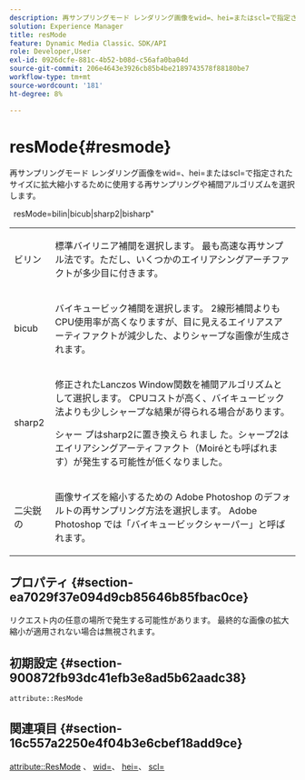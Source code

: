 ```yaml
---
description: 再サンプリングモード レンダリング画像をwid=、hei=またはscl=で指定されたサイズに拡大縮小するために使用する再サンプリングや補間アルゴリズムを選択します。
solution: Experience Manager
title: resMode
feature: Dynamic Media Classic、SDK/API
role: Developer,User
exl-id: 0926dcfe-881c-4b52-b08d-c56afa0ba04d
source-git-commit: 206e4643e3926cb85b4be2189743578f88180be7
workflow-type: tm+mt
source-wordcount: '181'
ht-degree: 8%

---
```


# resMode{#resmode}

再サンプリングモード レンダリング画像をwid=、hei=またはscl=で指定されたサイズに拡大縮小するために使用する再サンプリングや補間アルゴリズムを選択します。

` `resMode=bilin|bicub|sharp2|bisharp&quot;

<table id="table_AF954C101B30473FAFE9930C7B694305"> 
 <tbody> 
  <tr> 
   <td colname="col1"> <p> <span class="+ topic/ph pr-d/codeph codeph"> ビリン  </span> </p> </td> 
   <td colname="col2"> <p>標準バイリニア補間を選択します。 最も高速な再サンプル法です。ただし、いくつかのエイリアシングアーチファクトが多少目に付きます。 </p> </td> 
  </tr> 
  <tr> 
   <td colname="col1"> <p> <span class="+ topic/ph pr-d/codeph codeph"> bicub  </span> </p> </td> 
   <td colname="col2"> <p>バイキュービック補間を選択します。 2線形補間よりもCPU使用率が高くなりますが、目に見えるエイリアスアーティファクトが減少した、よりシャープな画像が生成されます。 </p> </td> 
  </tr> 
  <tr> 
   <td colname="col1"> <p> <span class="+ topic/ph pr-d/codeph codeph"> sharp2  </span> </p> </td> 
   <td colname="col2"> <p>修正されたLanczos Window関数を補間アルゴリズムとして選択します。 CPUコストが高く、バイキュービック法よりも少しシャープな結果が得られる場合があります。 </p> <p> <span class="codeph"> シャー </span> プはsharp2に置き換えら <span class="codeph"> れまし </span>た。シャープ2はエイリアシングアーティファクト（Moiréとも呼ばれます）が発生する可能性が低くなりました。 </p> </td> 
  </tr> 
  <tr> 
   <td colname="col1"> <p> <span class="codeph"> 二尖鋭の  </span> </p> </td> 
   <td colname="col2"> <p>画像サイズを縮小するための<span class="keyword"> Adobe Photoshop </span>のデフォルトの再サンプリング方法を選択します。<span class="keyword"> Adobe Photoshop </span>では「バイキュービックシャーパー」と呼ばれます。 </p> </td> 
  </tr> 
 </tbody> 
</table>

## プロパティ {#section-ea7029f37e094d9cb85646b85fbac0ce}

リクエスト内の任意の場所で発生する可能性があります。 最終的な画像の拡大縮小が適用されない場合は無視されます。

## 初期設定 {#section-900872fb93dc41efb3e8ad5b62aadc38}

`attribute::ResMode`

## 関連項目 {#section-16c557a2250e4f04b3e6cbef18add9ce}

[attribute::ResMode](../../../../../ir-api/material-cat/image-rendering-api-ref/c-ir-material-catalog/c-ir-attributes-reference/r-ir-cat-resmode.md#reference-fdca7eb6d5104fdeae9d6ac42251db82) 、 [wid=](../../../../../ir-api/http-protocol/image-rendering-api-ref/c-ir-http-protocol-ref/c-ir-http-protocol-command-reference/r-ir-wid.md#reference-b7e691b0624941168c94b2749ae233ec)、 [hei=](../../../../../ir-api/http-protocol/image-rendering-api-ref/c-ir-http-protocol-ref/c-ir-http-protocol-command-reference/r-ir-hei.md#reference-1c08f60365a94417a39867c09cac5478)、 [scl=](../../../../../ir-api/http-protocol/image-rendering-api-ref/c-ir-http-protocol-ref/c-ir-http-protocol-command-reference/r-ir-scl.md#reference-b14b51a6cbe34f0bba42880540592f29)

